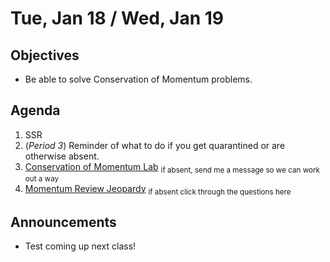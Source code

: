 Tue, Jan 18 / Wed, Jan 19
=================== 
  
Objectives  
------------  
- Be able to solve Conservation of Momentum problems.

Agenda    
---------    

1. SSR
2. (*Period 3*) Reminder of what to do if you get quarantined or are otherwise absent.
3. [Conservation of Momentum Lab](https://avon.schoology.com/course/5138386979/materials/gp/5566934480) <sub>if absent, send me a message so we can work out a way
4. [Momentum Review Jeopardy](https://jeopardylabs.com/play/06-momentum-review-2) <sub>if absent click through the questions here</sub>

Announcements 
 -------------  
- Test coming up next class!



[ptop]: https://avoncsc-my.sharepoint.com/:x:/g/personal/zjrohrbach_avon-schools_org/ERhuKfM6FuZAu7ceF1RrcTMBOxKzjRD5kdb5vncOwACRwg?e=W4jjF8
[pasmt]: https://avon.schoology.com/course/5138386979/materials/gp/5526865983
[pvid]: https://avon.schoology.com/course/5138386979/materials/gp/5526830072
<!--stackedit_data:
eyJoaXN0b3J5IjpbMjM1NDg1NjA1LC0xNTUwMzU0MzcsMTEwNj
g5MTk0NCwtMTI1ODc5ODk4MCwxNTkwMDM5MTg4LC0xODA2MjEw
NzU2LC0xNDc4NDg4Njc0LC0xNTA2NzU0MDkzLDEzNDcwNzUyMz
YsLTIwMzAzOTA4MTYsLTE5NTY1MDc1MDcsMTkzNjUwNzMxNSwy
MDkyMTg1ODkxLDY5NTM3MzAyMiwxOTg0ODYxOTQ2LDE3NDY0Nz
g0OTQsOTA4ODE0MjEsLTU4MTgwOTE2NSwyMDc4MDE3MjU0LC0x
MTQ5OTA0MzA4XX0=
-->